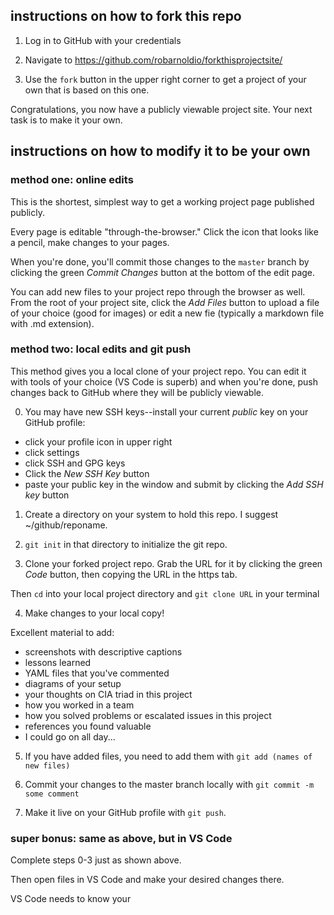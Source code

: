 ## instructions on how to fork this repo

1. Log in to GitHub with your credentials

2. Navigate to https://github.com/robarnoldio/forkthisprojectsite/

3. Use the `fork` button in the upper right corner to get a project of your own that is based on this one.

Congratulations, you now have a publicly viewable project site. Your next task is to make it your own.

## instructions on how to modify it to be your own

### method one: online edits

This is the shortest, simplest way to get a working project page published publicly.

Every page is editable "through-the-browser." Click the icon that looks like a pencil, make changes to your pages.

When you're done, you'll commit those changes to the `master` branch by clicking the green *Commit Changes* button at the bottom of the edit page.

You can add new files to your project repo through the browser as well. From the root of your project site, click the *Add Files* button to upload a file of your choice (good for images) or edit a new fie (typically a markdown file with .md extension).

### method two: local edits and git push

This method gives you a local clone of your project repo. You can edit it with tools of your choice (VS Code is superb) and when you're done, push changes back to GitHub where they will be publicly viewable.

0. You may have new SSH keys--install your current *public* key on your GitHub profile:
 - click your profile icon in upper right
 - click settings
 - click SSH and GPG keys
 - Click the *New SSH Key* button
 - paste your public key in the window and submit by clicking the *Add SSH key* button

1. Create a directory on your system to hold this repo. I suggest ~/github/reponame.

2. `git init` in that directory to initialize the git repo.

3. Clone your forked project repo. Grab the URL for it by clicking the green *Code* button, then copying the URL in the https tab.

Then `cd` into your local project directory and `git clone URL` in your terminal

4. Make changes to your local copy!

Excellent material to add:
 - screenshots with descriptive captions
 - lessons learned
 - YAML files that you've commented
 - diagrams of your setup
 - your thoughts on CIA triad in this project
 - how you worked in a team
 - how you solved problems or escalated issues in this project
 - references you found valuable
 - I could go on all day...

5. If you have added files, you need to add them with `git add (names of new files)`

6. Commit your changes to the master branch locally with `git commit -m some comment`

7. Make it live on your GitHub profile with `git push`.

### super bonus: same as above, but in VS Code

Complete steps 0-3 just as shown above.

Then open files in VS Code and make your desired changes there.

VS Code needs to know your 